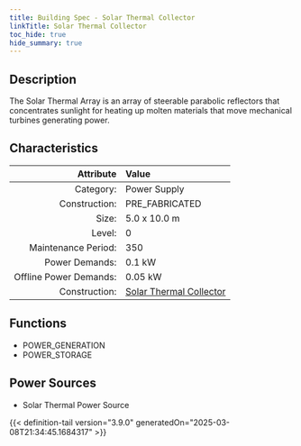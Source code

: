 ```yaml
---
title: Building Spec - Solar Thermal Collector
linkTitle: Solar Thermal Collector
toc_hide: true
hide_summary: true
---
```

<!-- This is generated by the MarsSim HelpGenertor, do not edit. -->

## Description
The Solar Thermal Array is an array of steerable parabolic reflectors that concentrates sunlight for heating up molten materials that move mechanical turbines generating power.

## Characteristics

| Attribute      | Value |
|--------:|:------|
|Category:|Power Supply|
|Construction:|PRE_FABRICATED|
|Size:|5.0 x 10.0 m|
|Level:|0|
|Maintenance Period:|350|
|Power Demands:|0.1 kW|
|Offline Power Demands:|0.05 kW|
|Construction:|[Solar Thermal Collector](/docs/definitions/construction/solar-thermal-collector)|

## Functions
      
- POWER_GENERATION
- POWER_STORAGE


## Power Sources
      
- Solar Thermal Power Source



{{< definition-tail version="3.9.0" generatedOn="2025-03-08T21:34:45.1684317" >}}

